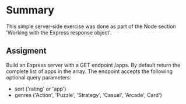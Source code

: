 # Summary
This simple server-side exercise was done as part of the Node section 'Working with the Express response object'. 

## Assigment
Build an Express server with a GET endpoint /apps. By default return the complete list of apps in the array. The endpoint accepts the following optional query parameters:

* sort ('rating' or 'app')
* genres ('Action', 'Puzzle', 'Strategy', 'Casual', 'Arcade', Card')